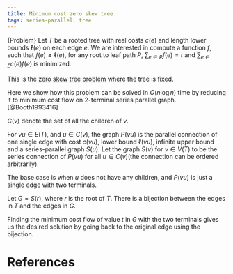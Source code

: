 ```yaml
---
title: Minimum cost zero skew tree
tags: series-parallel, tree
---
```


{Problem}
    Let $T$ be a rooted tree with real costs $c(e)$ and length lower bounds $\ell(e)$ on each edge $e$. We are interested in compute a function $f$, such that $f(e)\geq \ell(e)$, for any root to leaf path $P$, $\sum_{e\in P} f(e)=t$ and $\sum_{e\in E} c(e)f(e)$ is minimized. 

This is the [zero skew tree problem](http://theory.cs.uni-bonn.de/info5/steinerkompendium/node27.html) where the tree is fixed.

Here we show how this problem can be solved in $O(n\log n)$ time by reducing it to minimum cost flow on 2-terminal series parallel graph. [@Booth1993416]

$C(v)$ denote the set of all the children of $v$. 

For $vu\in E(T)$, and $u\in C(v)$, the graph $P(vu)$ is the parallel connection of one single edge with cost $c(vu)$, lower bound $\ell(vu)$, infinite upper bound and a series-parallel graph $S(u)$.
Let the graph $S(v)$ for $v\in V(T)$ to be the series connection of $P(vu)$ for all $u\in C(v)$(the connection can be ordered arbitrarily).

The base case is when $u$ does not have any children, and $P(vu)$ is just a single edge with two terminals. 

Let $G=S(r)$, where $r$ is the root of $T$. There is a bijection between the edges in $T$ and the edges in $G$. 

Finding the minimum cost flow of value $t$ in $G$ with the two terminals gives us the desired solution by going back to the original edge using the bijection.

# References